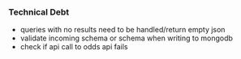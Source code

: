 ### Technical Debt
- queries with no results need to be handled/return empty json
- validate incoming schema or schema when writing to mongodb
- check if api call to odds api fails